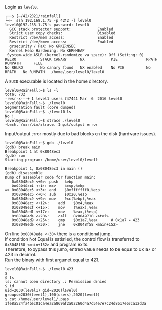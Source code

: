 Login as `level0`.
```shell
┌──$ [~/42/2021/rainfall]
└─>  ssh 192.168.1.75 -p 4242 -l level0
level0@192.168.1.75's password: level0
  GCC stack protector support:            Enabled
  Strict user copy checks:                Disabled
  Restrict /dev/mem access:               Enabled
  Restrict /dev/kmem access:              Enabled
  grsecurity / PaX: No GRKERNSEC
  Kernel Heap Hardening: No KERNHEAP
 System-wide ASLR (kernel.randomize_va_space): Off (Setting: 0)
RELRO           STACK CANARY      NX            PIE             RPATH      RUNPATH      FILE
No RELRO        No canary found   NX enabled    No PIE          No RPATH   No RUNPATH   /home/user/level0/level0
```
A `SUID` executable is located in the home directory.
```shell
level0@RainFall:~$ ls -l
total 732
-rwsr-x---+ 1 level1 users 747441 Mar  6  2016 level0
level0@RainFall:~$ ./level0
Segmentation fault (core dumped)
level0@RainFall:~$ ./level0 ls
No !
level0@RainFall:~$ strace ./level0
-bash: /usr/bin/strace: Input/output error
```
Input/output error mostly due to bad blocks on the disk (hardware issues).
```gdb
level0@RainFall:~$ gdb ./level0
(gdb) break main
Breakpoint 1 at 0x8048ec3
(gdb) run
Starting program: /home/user/level0/level0

Breakpoint 1, 0x08048ec3 in main ()
(gdb) disassemble
Dump of assembler code for function main:
   0x08048ec0 <+0>:	push   %ebp
   0x08048ec1 <+1>:	mov    %esp,%ebp
=> 0x08048ec3 <+3>:	and    $0xfffffff0,%esp
   0x08048ec6 <+6>:	sub    $0x20,%esp
   0x08048ec9 <+9>:	mov    0xc(%ebp),%eax
   0x08048ecc <+12>:	add    $0x4,%eax
   0x08048ecf <+15>:	mov    (%eax),%eax
   0x08048ed1 <+17>:	mov    %eax,(%esp)
   0x08048ed4 <+20>:	call   0x8049710 <atoi>
   0x08048ed9 <+25>:	cmp    $0x1a7,%eax      # 0x1a7 = 423
   0x08048ede <+30>:	jne    0x8048f58 <main+152>
```
On line `0x08048ede <+30>` there is a conditional jump.<br>
If condition Not Equal is satisfied, the control flow is transferred to `0x8048f58 <main+152>` and program exits.<br>
Therefore, to bypass this jump, entred value needs to be equal to 0x1a7 or 423 in decimal.<br>
Run the binary with first argumet equal to 423.
```shell
level0@RainFall:~$ ./level0 423
$
$ ls
ls: cannot open directory .: Permission denied
$ id
uid=2030(level1) gid=2020(level0) groups=2030(level1),100(users),2020(level0)
$ cat /home/user/level1/.pass
1fe8a524fa4bec01ca4ea2a869af2a02260d4a7d5fe7e7c24d8617e6dca12d3a
```

